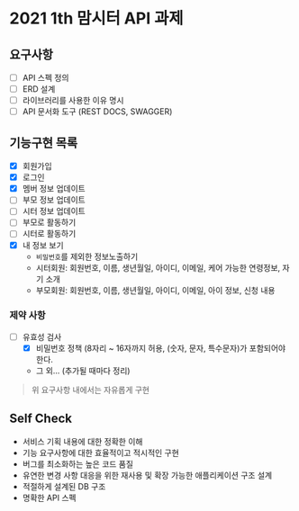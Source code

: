 # 2021 1th 맘시터 API 과제 

## 요구사항 

- [ ] API 스펙 정의 
- [ ] ERD 설계
- [ ] 라이브러리를 사용한 이유 명시 
- [ ] API 문서화 도구 (REST DOCS, SWAGGER) 

## 기능구현 목록 
- [x] 회원가입 
- [x] 로그인 
- [x] 멤버 정보 업데이트
- [ ] 부모 정보 업데이트
- [ ] 시터 정보 업데이트
- [ ] 부모로 활동하기 
- [ ] 시터로 활동하기
- [x] 내 정보 보기
  - `비밀번호`를 제외한 정보노출하기
  - 시터회원: 회원번호, 이름, 생년월일, 아이디, 이메일, 케어 가능한 연령정보, 자기 소개 
  - 부모회원: 회원번호, 이름, 생년월일, 아이디, 이메일, 아이 정보, 신청 내용

### 제약 사항
- [ ] 유효성 검사
  - [x] 비밀번호 정책 (8자리 ~ 16자까지 허용, (숫자, 문자, 특수문자)가 포함되어야 한다.
  - 그 외... (추가될 때마다 정리)


> 위 요구사항 내에서는 자유롭게 구현 

## Self Check

- 서비스 기획 내용에 대한 정확한 이해
- 기능 요구사항에 대한 효율적이고 적시적인 구현
- 버그를 최소화하는 높은 코드 품질
- 유연한 변경 사항 대응을 위한 재사용 및 확장 가능한 애플리케이션 구조 설계
- 적절하게 설계된 DB 구조
- 명확한 API 스펙
